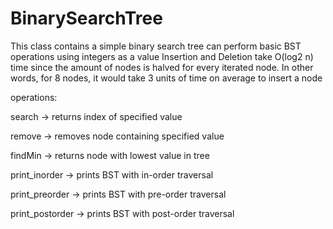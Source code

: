 # BinarySearchTree

This class contains a simple binary search tree can perform basic BST operations using integers as a value
Insertion and Deletion take O(log2 n) time since the amount of nodes is halved for every iterated node.
In other words, for 8 nodes, it would take 3 units of time on average to insert a node

operations:

search -> returns index of specified value

remove -> removes node containing specified value

findMin -> returns node with lowest value in tree

print_inorder -> prints BST with in-order traversal

print_preorder -> prints BST with pre-order traversal

print_postorder -> prints BST with post-order traversal
